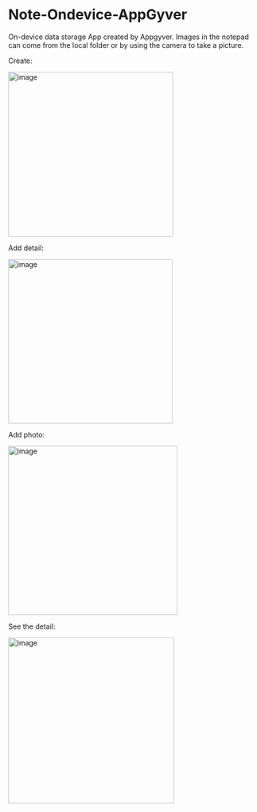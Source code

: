 # Note-Ondevice-AppGyver
On-device data storage App created by Appgyver.
Images in the notepad can come from the local folder or by using the camera to take a picture.

Create:

<img width="331" alt="image" src="https://user-images.githubusercontent.com/56740632/218553941-9c4727e4-ecb8-465c-a792-dce37d4c6d56.png">

Add detail:

<img width="330" alt="image" src="https://user-images.githubusercontent.com/56740632/218554143-81bc3521-2e7d-4ab2-b356-bc11b6ffb039.png">

Add photo:

<img width="340" alt="image" src="https://user-images.githubusercontent.com/56740632/218554298-0ce86637-66d6-479e-986b-7feb731563f5.png">

See the detail:

<img width="333" alt="image" src="https://user-images.githubusercontent.com/56740632/218554447-de29a5c3-e08b-468c-84d6-22e044d1b2c4.png">

